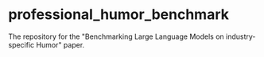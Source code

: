 # professional_humor_benchmark
The repository for the "Benchmarking Large Language Models on industry-specific Humor" paper.
